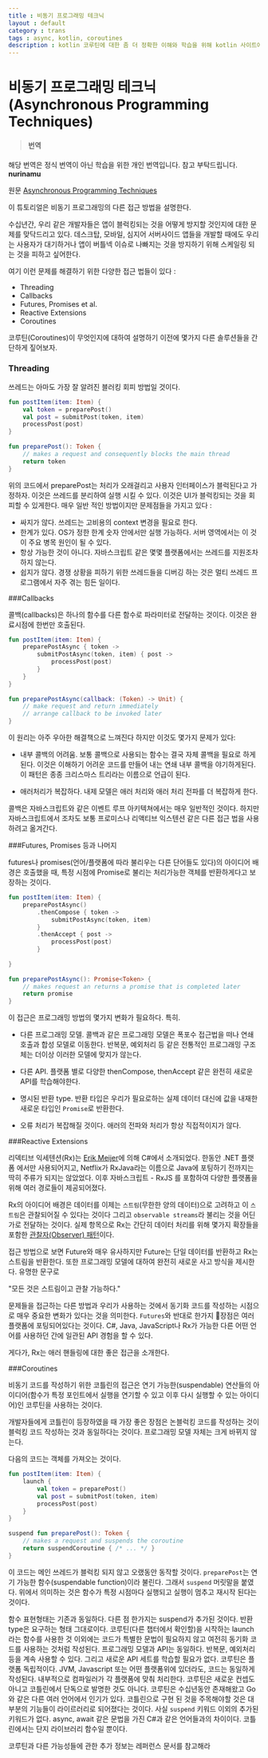 ```yaml
---
title : 비동기 프로그래밍 테크닉
layout : default
category : trans
tags : async, kotlin, coroutines
description : kotlin 코루틴에 대한 좀 더 정확한 이해와 학습을 위해 kotlin 사이트에 개시된 튜토리얼을 번역하며 공부해본다.
---
```


# 비동기 프로그래밍 테크닉 (Asynchronous Programming Techniques)

> #### 번역
해당 번역은 정식 번역이 아닌 학습을 위한 개인 번역입니다. 참고 부탁드립니다. **nurinamu**

원문 [Asynchronous Programming Techniques](http://kotlinlang.org/docs/tutorials/coroutines/async-programming.html)

이 튜토리얼은 비동기 프로그래밍의 다른 접근 방법을 설명한다.

수십년간, 우리 같은 개발자들은 앱이 블럭킹되는 것을 어떻게 방지할 것인지에 대한 문제를 맞닥드리고 있다. 데스크탑, 모바일, 심지어 서버사이드 앱들을 개발할 때에도 우리는 사용자가 대기하거나 앱이 버틀넥 이슈로 나빠지는 것을 방지하기 위해 스케일링 되는 것을 피하고 싶어한다.

여기 이런 문제를 해결하기 위한 다양한 접근 법들이 있다 :

- Threading
- Callbacks
- Futures, Promises et al.
- Reactive Extensions
- Coroutines

코루틴(Coroutines)이 무엇인지에 대하여 설명하기 이전에 몇가지 다른 솔루션들을 간단하게 짚어보자.

### Threading

쓰레드는 아마도 가장 잘 알려진 블러킹 회피 방법일 것이다.

```kotlin
fun postItem(item: Item) {
    val token = preparePost()
    val post = submitPost(token, item)
    processPost(post)
}
​
fun preparePost(): Token {
    // makes a request and consequently blocks the main thread
    return token
}
```

위의 코드에서 preparePost는 처리가 오래걸리고 사용자 인터페이스가 블럭된다고 가정하자. 이것은 쓰레드를 분리하여 실행 시킬 수 있다. 이것은 UI가 블럭킹되는 것을 회피할 수 있게한다. 매우 일반 적인 방법이지만 문제점들을 가지고 있다 :

- 싸지가 않다. 쓰레드는 고비용의 context 변경을 필요로 한다.
- 한계가 있다. OS가 정한 한계 숫자 안에서만 실행 가능하다. 서버 영역에서는 이 것이 주요 병목 원인이 될 수 있다.
- 항상 가능한 것이 아니다. 자바스크립트 같은 몇몇 플랫폼에서는 쓰레드를 지원조차 하지 않는다. 
- 쉽지가 않다. 경쟁 상황을 피하기 위한 쓰레드들을 디버깅 하는 것은 멀티 쓰레드 프로그램에서 자주 겪는 힘든 일이다.

###Callbacks

콜백(callbacks)은 하나의 함수를 다른 함수로 파라미터로 전달하는 것이다. 이것은 완료시점에 한번만 호출된다.

```kotlin
fun postItem(item: Item) {
    preparePostAsync { token -> 
        submitPostAsync(token, item) { post -> 
            processPost(post)
        }
    }
}
​
fun preparePostAsync(callback: (Token) -> Unit) {
    // make request and return immediately 
    // arrange callback to be invoked later
}
```

이 원리는 아주 우아한 해결책으로 느껴진다 하지만 이것도 몇가지 문제가 있다:

- 내부 콜백의 어려움. 보통 콜백으로 사용되는 함수는 결국 자체 콜백을 필요로 하게된다. 이것은 이해하기 어려운 코드를 만들어 내는 연쇄 내부 콜백을 야기하게된다. 이 패턴은 종종 크리스마스 트리라는 이름으로 언급이 된다. 

- 애러처리가 복잡하다. 내제 모델은 애러 처리와 애러 처리 전파를 더 복잡하게 한다.

콜백은 자바스크립트와 같은 이벤트 루프 아키텍쳐에서는 매우 일반적인 것이다. 하지만 자바스크립트에서 조차도 보통 프로미스나 리액티브 익스텐션 같은 다른 접근 법을 사용하려고 옮겨간다.

###Futures, Promises 등과 나머지

futures나 promises(언어/플랫폼에 따라 불리우는 다른 단어들도 있다)의 아이디어 배경은 호출했을 때, 특정 시점에 Promise로 불리는 처리가능한 객체를 반환하게다고 보장하는 것이다.

```kotlin
fun postItem(item: Item) {
    preparePostAsync() 
        .thenCompose { token -> 
            submitPostAsync(token, item)
        }
        .thenAccept { post -> 
            processPost(post)
        }
         
}
​
fun preparePostAsync(): Promise<Token> {
    // makes request an returns a promise that is completed later
    return promise 
}
```

이 접근은 프로그래밍 방법의 몇가지 변화가 필요하다. 특히.

- 다른 프로그래밍 모델. 콜백과 같은 프로그래밍 모델은 폭포수 접근법을 떠나 연쇄 호출과 합성 모델로 이동한다. 반복문, 예외처리 등 같은 전통적인 프로그래밍 구조체는 더이상 이러한 모델에 맞지가 않는다.

- 다른 API. 플랫폼 별로 다양한 thenCompose, thenAccept 같은 완전히 새로운 API를 학습해야한다.

- 명시된 반환 type. 반환 타입은 우리가 필요로하는 실제 데이터 대신에 값을 내재한 새로운 타입인 `Promise`로 반환한다.

- 오류 처리가 복잡해질 것이다. 애러의 전파와 처리가 항상 직접적이지가 않다.

###Reactive Extensions

리덱티브 익세텐션(Rx)는 [Erik Meijer](https://en.wikipedia.org/wiki/Erik_Meijer_(computer_scientist))에 의해 C#에서 소개되었다. 한동안 .NET 플랫폼 에서만 사용되어지고, Netflix가 RxJava라는 이름으로 Java에 포팅하기 전까지는 딱히 주류가 되지는 않았었다. 이후 자바스크립트 - RxJS 를 포함하여 다양한 플랫폼을 위해 여러 경로들이 제공되어졌다.

Rx의 아이디어 배경은 데이터를 이제는 `스트림`(무한한 양의 데이터)으로 고려하고 이 `스트림`은 관찰되어질 수 있다는 것이다 그리고 `observable streams`라 불리는 것을 어딘가로 전달하는 것이다. 실제 항목으로 Rx는 간단히 데이터 처리를 위해 몇가지 확장들을 포함한 [관찰자(Observer) 패턴](https://en.wikipedia.org/wiki/Observer_pattern)이다.

접근 방법으로 보면 Future와 매우 유사하지만 Future는 단일 데이터를 반환하고 Rx는 스트림을 반환한다. 또한 프로그래밍 모델에 대하여 완전히 새로운 사고 방식을 제시한다. 유명한 문구로

"모든 것은 스트림이고 관찰 가능하다."

문제들을 접근하는 다른 방법과 우리가 사용하는 것에서 동기화 코드를 작성하는 시점으로 매우 중요한 변화가 있다는 것을 의미한다. `Futures`와 반대로 한가지 장점은 여러 플랫폼에 포팅되어있다는 것이다. C#, Java, JavaScript나 Rx가 가능한 다른 어떤 언어를 사용하던 간에 일관된 API 경험을 할 수 있다.

게다가, Rx는 애러 핸들링에 대한 좋은 접근을 소개한다.

###Coroutines

비동기 코드를 작성하기 위한 코틀린의 접근은 연기 가능한(suspendable) 연산들의 아이디어(함수가 특정 포인트에서 실행을 연기할 수 있고 이후 다시 실행할 수 있는 아이디어)인 코루틴을 사용하는 것이다. 

개발자들에게 코틀린이 등장하였을 때 가장 좋은 장점은 논블럭킹 코드를 작성하는 것이 블럭킹 코드 작성하는 것과 동일하다는 것이다. 프로그래밍 모델 자체는 크게 바뀌지 않는다.

다음의 코드는 객체를 가져오는 것이다.

```kotlin
fun postItem(item: Item) {
    launch {
        val token = preparePost()
        val post = submitPost(token, item)
        processPost(post)
    }
}
​
suspend fun preparePost(): Token {
    // makes a request and suspends the coroutine
    return suspendCoroutine { /* ... */ } 
}
```

이 코드는 메인 쓰레드가 블럭킹 되지 않고 오랬동안 동작할 것이다. `preparePost`는 연기 가능한 함수(suspendable function)이라 불린다. 그래서 `suspend` 머릿말을 붙였다. 위에서 의미하는 것은 함수가 특정 시점마다 실행되고 실행이 멈추고 재시작 된다는 것이다.

함수 표현형태는 기존과 동일하다. 다른 점 한가지는 suspend가 추가된 것이다. 반환 type은 요구하는 형태 그대로이다. 코루틴(다른 챕터에서 확인할)을 시작하는 launch라는 함수를 사용한 것 이외에는 코드가 특별한 문법이 필요하지 않고 여전히 동기화 코드를 사용하는 것처럼 작성된다. 
프로그래밍 모델과 API는 동일하다. 반복문, 예외처리 등을 계속 사용할 수 있다. 그리고 새로운 API 세트를 학습할 필요가 없다.
코루틴은 플랫폼 독립적이다. JVM, Javascript 또는 어떤 플랫폼위에 있더라도, 코드는 동일하게 작성된다. 내부적으로 컴파일러가 각 플랫폼에 맞춰 처리한다.
코루틴은 새로운 컨셉도 아니고 코틀린에서 단독으로 발명한 것도 아니다. 코루틴은 수십년동안 존재해왔고 Go와 같은 다른 여러 언어에서 인기가 있다. 코틀린으로 구현 된 것을 주목해야할 것은 대부분의 기능들이 라이르러리로 되어졌다는 것이다. 사실 `suspend` 키워드 이외의 추가된 키워드가 없다. async, await 같은 문법을 가진 C#과 같은 언어들과의 차이이다. 코틀린에서는 단지 라이브러리 함수일 뿐이다.

코루틴과 다른 가능성들에 관한 추가 정보는 레퍼런스 문서를 참고해라 